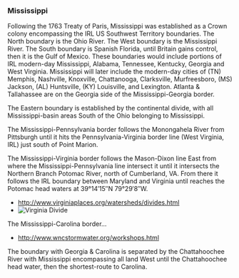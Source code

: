 ### Mississippi

Following the 1763 Treaty of Paris, Mississippi was established as a Crown colony encompassing the IRL US Southwest Territory boundaries.
The North boundary is the Ohio River.
The West boundary is the Mississippi River.
The South boundary is Spanish Florida, until Britain gains control, then it is the Gulf of Mexico.
These boundaries would include portions of IRL modern-day Mississippi, Alabama, Tennessee, Kentucky, Georgia and West Virginia.
Mississippi will later include the modern-day cities of (TN) Memphis, Nashville, Knoxville, Chattanooga, Clarksville, Murfreesboro, (MS) Jackson, (AL) Huntsville, (KY) Louisville, and Lexington.
Atlanta & Tallahassee are on the Georgia side of the Mississippi-Georgia border.

The Eastern boundary is established by the continental divide, with all Mississippi-basin areas South of the Ohio belonging to Mississippi.

The Mississippi-Pennsylvania border follows the Monongahela River from Pittsburgh until it hits the Pennsylvania-Virginia border line (West Virginia, IRL) just south of Point Marion.

The Mississippi-Virginia border follows the Mason-Dixon line East from where the Mississippi-Pennsylvania line intersect it until it intersects the Northern Branch Potomac River, north of Cumberland, VA. From there it follows the IRL boundary between Maryland and Virginia until reaches the Potomac head waters at 39°14′15″N 79°29′8″W.

* http://www.virginiaplaces.org/watersheds/divides.html
* ![Virginia Divide](http://www.virginiaplaces.org/watersheds/graphics/route58watersheds.png)

The Mississippi-Carolina border...

* http://www.wncstormwater.org/workshops.html

The boundary with Georgia & Carolina is separated by the Chattahoochee River with Mississippi encompassing all land West until the Chattahoochee head water, then the shortest-route to Carolina.
